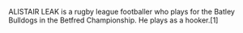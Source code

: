 ALISTAIR LEAK is a rugby league footballer who plays for the Batley Bulldogs in the Betfred Championship. He plays as a hooker.[1]
